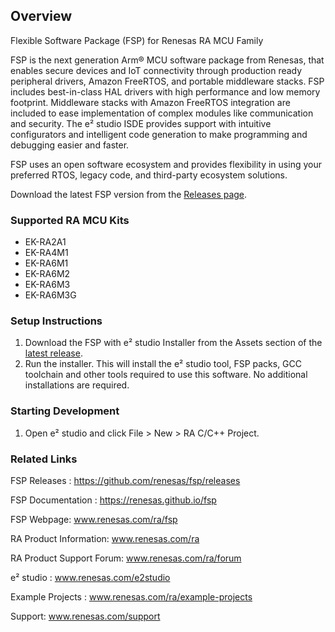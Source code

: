 
## Overview
Flexible Software Package (FSP) for Renesas RA MCU Family

FSP is the next generation Arm® MCU software package from Renesas, that enables secure devices and IoT connectivity through production ready peripheral drivers, Amazon FreeRTOS, and portable middleware stacks.
FSP includes best-in-class HAL drivers with high performance and low memory footprint. Middleware stacks with Amazon FreeRTOS integration are included to ease implementation of complex modules like communication and security.
The e² studio ISDE provides support with intuitive configurators and intelligent code generation to make programming and debugging easier and faster. 

FSP uses an open software ecosystem and provides flexibility in using your preferred RTOS, legacy code, and third-party ecosystem solutions. 

Download the latest FSP version from the [Releases page](https://github.com/renesas/fsp/releases).

### Supported RA MCU Kits
- EK-RA2A1
- EK-RA4M1
- EK-RA6M1
- EK-RA6M2
- EK-RA6M3
- EK-RA6M3G

### Setup Instructions
1.	Download the FSP with e² studio Installer from the Assets section of the [latest release](https://github.com/renesas/fsp/releases).
2.	Run the installer. This will install the e² studio tool, FSP packs, GCC toolchain and other tools required to use this software. No additional installations are required.

### Starting Development
1. Open e² studio and click File > New > RA C/C++ Project.

### Related Links
FSP Releases :  https://github.com/renesas/fsp/releases

FSP Documentation : https://renesas.github.io/fsp

FSP Webpage: www.renesas.com/ra/fsp

RA Product Information: www.renesas.com/ra

RA Product Support Forum: www.renesas.com/ra/forum

e² studio : www.renesas.com/e2studio

Example Projects : www.renesas.com/ra/example-projects

Support: www.renesas.com/support 
